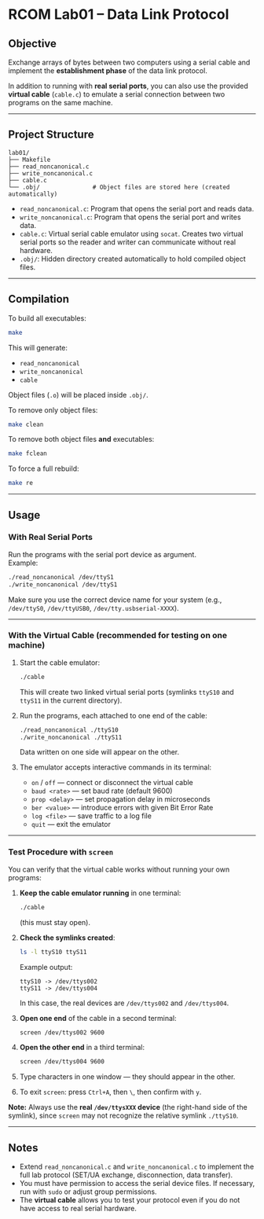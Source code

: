 # RCOM Lab01 – Data Link Protocol

## Objective
Exchange arrays of bytes between two computers using a serial cable and implement the **establishment phase** of the data link protocol.

In addition to running with **real serial ports**, you can also use the provided **virtual cable** (`cable.c`) to emulate a serial connection between two programs on the same machine.

---

## Project Structure
```
lab01/
├── Makefile
├── read_noncanonical.c
├── write_noncanonical.c
├── cable.c
└── .obj/               # Object files are stored here (created automatically)
```

- `read_noncanonical.c`: Program that opens the serial port and reads data.  
- `write_noncanonical.c`: Program that opens the serial port and writes data.  
- `cable.c`: Virtual serial cable emulator using `socat`. Creates two virtual serial ports so the reader and writer can communicate without real hardware.  
- `.obj/`: Hidden directory created automatically to hold compiled object files.  

---

## Compilation
To build all executables:
```bash
make
```

This will generate:
- `read_noncanonical`
- `write_noncanonical`
- `cable`

Object files (`.o`) will be placed inside `.obj/`.

To remove only object files:
```bash
make clean
```

To remove both object files **and** executables:
```bash
make fclean
```

To force a full rebuild:
```bash
make re
```

---

## Usage

### With Real Serial Ports
Run the programs with the serial port device as argument.  
Example:
```bash
./read_noncanonical /dev/ttyS1
./write_noncanonical /dev/ttyS1
```
Make sure you use the correct device name for your system (e.g., `/dev/ttyS0`, `/dev/ttyUSB0`, `/dev/tty.usbserial-XXXX`).

---

### With the Virtual Cable (recommended for testing on one machine)
1. Start the cable emulator:
   ```bash
   ./cable
   ```
   This will create two linked virtual serial ports (symlinks `ttyS10` and `ttyS11` in the current directory).

2. Run the programs, each attached to one end of the cable:
   ```bash
   ./read_noncanonical ./ttyS10
   ./write_noncanonical ./ttyS11
   ```
   Data written on one side will appear on the other.

3. The emulator accepts interactive commands in its terminal:
   - `on` / `off` — connect or disconnect the virtual cable  
   - `baud <rate>` — set baud rate (default 9600)  
   - `prop <delay>` — set propagation delay in microseconds  
   - `ber <value>` — introduce errors with given Bit Error Rate  
   - `log <file>` — save traffic to a log file  
   - `quit` — exit the emulator  

---

### Test Procedure with `screen`
You can verify that the virtual cable works without running your own programs:

1. **Keep the cable emulator running** in one terminal:
   ```bash
   ./cable
   ```
   (this must stay open).

2. **Check the symlinks created**:
   ```bash
   ls -l ttyS10 ttyS11
   ```
   Example output:
   ```
   ttyS10 -> /dev/ttys002
   ttyS11 -> /dev/ttys004
   ```
   In this case, the real devices are `/dev/ttys002` and `/dev/ttys004`.

3. **Open one end** of the cable in a second terminal:
   ```bash
   screen /dev/ttys002 9600
   ```

4. **Open the other end** in a third terminal:
   ```bash
   screen /dev/ttys004 9600
   ```

5. Type characters in one window — they should appear in the other.

6. To exit `screen`: press `Ctrl+A`, then `\`, then confirm with `y`.

**Note:** Always use the **real `/dev/ttysXXX` device** (the right-hand side of the symlink), since `screen` may not recognize the relative symlink `./ttyS10`.

---

## Notes
- Extend `read_noncanonical.c` and `write_noncanonical.c` to implement the full lab protocol (SET/UA exchange, disconnection, data transfer).  
- You must have permission to access the serial device files. If necessary, run with `sudo` or adjust group permissions.  
- The **virtual cable** allows you to test your protocol even if you do not have access to real serial hardware.  
